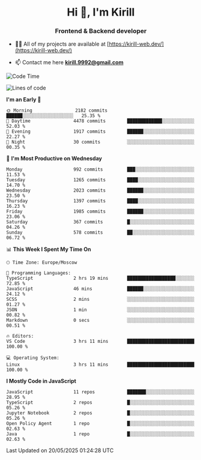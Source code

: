 <h1 align="center">Hi 👋, I'm Kirill</h1>
<h3 align="center">Frontend & Backend developer</h3>

- 👨‍💻 All of my projects are available at [https://kirill-web.dev/](https://kirill-web.dev/)

- 📫 Contact me here **kirill.9992@gmail.com**











<!--START_SECTION:waka-->
![Code Time](http://img.shields.io/badge/Code%20Time-2%2C244%20hrs-blue)

![Lines of code](https://img.shields.io/badge/From%20Hello%20World%20I%27ve%20Written-5.2%20million%20lines%20of%20code-blue)

**I'm an Early 🐤** 

```text
🌞 Morning                2182 commits        ██████░░░░░░░░░░░░░░░░░░░   25.35 % 
🌆 Daytime                4478 commits        █████████████░░░░░░░░░░░░   52.03 % 
🌃 Evening                1917 commits        ██████░░░░░░░░░░░░░░░░░░░   22.27 % 
🌙 Night                  30 commits          ░░░░░░░░░░░░░░░░░░░░░░░░░   00.35 % 
```
📅 **I'm Most Productive on Wednesday** 

```text
Monday                   992 commits         ███░░░░░░░░░░░░░░░░░░░░░░   11.53 % 
Tuesday                  1265 commits        ████░░░░░░░░░░░░░░░░░░░░░   14.70 % 
Wednesday                2023 commits        ██████░░░░░░░░░░░░░░░░░░░   23.50 % 
Thursday                 1397 commits        ████░░░░░░░░░░░░░░░░░░░░░   16.23 % 
Friday                   1985 commits        ██████░░░░░░░░░░░░░░░░░░░   23.06 % 
Saturday                 367 commits         █░░░░░░░░░░░░░░░░░░░░░░░░   04.26 % 
Sunday                   578 commits         ██░░░░░░░░░░░░░░░░░░░░░░░   06.72 % 
```


📊 **This Week I Spent My Time On** 

```text
🕑︎ Time Zone: Europe/Moscow

💬 Programming Languages: 
TypeScript               2 hrs 19 mins       ██████████████████░░░░░░░   72.85 % 
JavaScript               46 mins             ██████░░░░░░░░░░░░░░░░░░░   24.12 % 
SCSS                     2 mins              ░░░░░░░░░░░░░░░░░░░░░░░░░   01.27 % 
JSON                     1 min               ░░░░░░░░░░░░░░░░░░░░░░░░░   00.82 % 
Markdown                 0 secs              ░░░░░░░░░░░░░░░░░░░░░░░░░   00.51 % 

🔥 Editors: 
VS Code                  3 hrs 11 mins       █████████████████████████   100.00 % 

💻 Operating System: 
Linux                    3 hrs 11 mins       █████████████████████████   100.00 % 
```

**I Mostly Code in JavaScript** 

```text
JavaScript               11 repos            ███████░░░░░░░░░░░░░░░░░░   28.95 % 
TypeScript               2 repos             █░░░░░░░░░░░░░░░░░░░░░░░░   05.26 % 
Jupyter Notebook         2 repos             █░░░░░░░░░░░░░░░░░░░░░░░░   05.26 % 
Open Policy Agent        1 repo              █░░░░░░░░░░░░░░░░░░░░░░░░   02.63 % 
Java                     1 repo              █░░░░░░░░░░░░░░░░░░░░░░░░   02.63 % 
```




 Last Updated on 20/05/2025 01:24:28 UTC
<!--END_SECTION:waka-->
